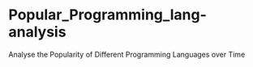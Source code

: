 # Popular_Programming_lang-analysis
Analyse the Popularity of Different Programming Languages over Time
